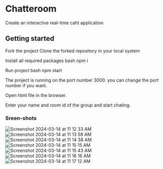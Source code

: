 # Chatteroom
 Create an interactive real-time caht application

## Getting started
Fork the project
Clone the forked repository in your local system

Install all required packages
bash npm i

Run project
bash npm start

The project is running on the port number 3000.
you can change the port number if you want.

Open html file in the browser.

Enter your name and room id of the group and start chating.

### Sreen-shots


![Screenshot 2024-03-14 at 11 12 33 AM](https://github.com/Sukesh-Hegde/Chatteroom/assets/128299015/c8fd8a5b-95fb-4bc0-b673-0f0b71e8d81d)
![Screenshot 2024-03-14 at 11 13 58 AM](https://github.com/Sukesh-Hegde/Chatteroom/assets/128299015/22454147-1494-4e9a-ab01-1a78b8d71e03)
![Screenshot 2024-03-14 at 11 14 38 AM](https://github.com/Sukesh-Hegde/Chatteroom/assets/128299015/3f95eae6-6102-476d-92f2-457659df0573)
![Screenshot 2024-03-14 at 11 15 15 AM](https://github.com/Sukesh-Hegde/Chatteroom/assets/128299015/6f1d3959-4c38-474b-b02b-705d71984b4e)
![Screenshot 2024-03-14 at 11 15 43 AM](https://github.com/Sukesh-Hegde/Chatteroom/assets/128299015/f6115d34-8e05-4f76-847b-d5b053f8ba4d)
![Screenshot 2024-03-14 at 11 16 16 AM](https://github.com/Sukesh-Hegde/Chatteroom/assets/128299015/cbc80a85-323e-4921-8747-873001597dfc)
![Screenshot 2024-03-14 at 11 17 12 AM](https://github.com/Sukesh-Hegde/Chatteroom/assets/128299015/9a5573ef-a13c-4d5e-a477-a3090efaff2a)
